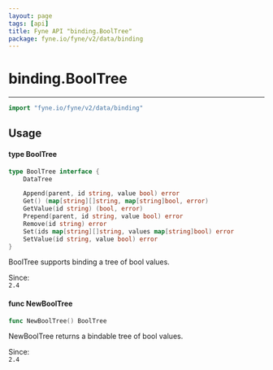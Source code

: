 ```yaml
---
layout: page
tags: [api]
title: Fyne API "binding.BoolTree"
package: fyne.io/fyne/v2/data/binding
---
```


# binding.BoolTree
---
```go
import "fyne.io/fyne/v2/data/binding"
```

## Usage

#### type BoolTree

```go
type BoolTree interface {
	DataTree

	Append(parent, id string, value bool) error
	Get() (map[string][]string, map[string]bool, error)
	GetValue(id string) (bool, error)
	Prepend(parent, id string, value bool) error
	Remove(id string) error
	Set(ids map[string][]string, values map[string]bool) error
	SetValue(id string, value bool) error
}
```

BoolTree supports binding a tree of bool values.


<div class="since">Since: <code>
2.4</code></div>

#### func  NewBoolTree

```go
func NewBoolTree() BoolTree
```
NewBoolTree returns a bindable tree of bool values.


<div class="since">Since: <code>
2.4</code></div>
